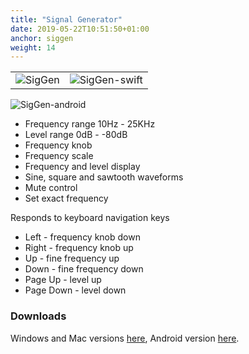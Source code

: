 ```yaml
---
title: "Signal Generator"
date: 2019-05-22T10:51:50+01:00
anchor: siggen
weight: 14
---
```


|     |     |
| --- | --- |
| ![SigGen][1] | ![SigGen-swift][2] |
![SigGen-android][3]

* Frequency range 10Hz - 25KHz
* Level range 0dB - -80dB
* Frequency knob
* Frequency scale
* Frequency and level display
* Sine, square and sawtooth waveforms
* Mute control
* Set exact frequency

Responds to keyboard navigation keys

* Left - frequency knob down
* Right - frequency knob up
* Up - fine frequency up
* Down - fine frequency down
* Page Up - level up
* Page Down - level down

### Downloads
Windows and Mac versions [here][4], Android version [here][5].

 [1]: images/SigGen.png
 [2]: images/SigGen-swift.png
 [3]: images/SigGen-android.png
 [4]: https://github.com/billthefarmer/audiotools/releases (https://github.com/billthefarmer/audiotools/releases)
 [5]: https://github.com/billthefarmer/sig-gen/releases (https://github.com/billthefarmer/sig-gen/releases)
